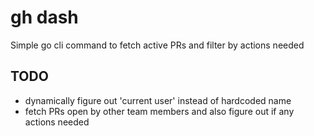 # gh dash
Simple go cli command to fetch active PRs and filter by actions needed

## TODO
* dynamically figure out 'current user' instead of hardcoded name
* fetch PRs open by other team members and also figure out if any actions needed
